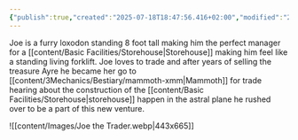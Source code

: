 ```yaml
---
{"publish":true,"created":"2025-07-18T18:47:56.416+02:00","modified":"2025-07-18T17:55:08.755+02:00","cssclasses":""}
---
```


Joe is a furry loxodon standing 8 foot tall making him the perfect manager for a [[content/Basic Facilities/Storehouse\|Storehouse]] making him feel like a standing living forklift. Joe loves to trade and after years of selling the treasure Ayre he became her go to [[content/3Mechanics/Bestiary/mammoth-xmm\|Mammoth]] for trade hearing about the construction of the [[content/Basic Facilities/Storehouse\|storehouse]] happen in the astral plane he rushed over to be a part of this new venture.

![[content/Images/Joe the Trader.webp|443x665]]

